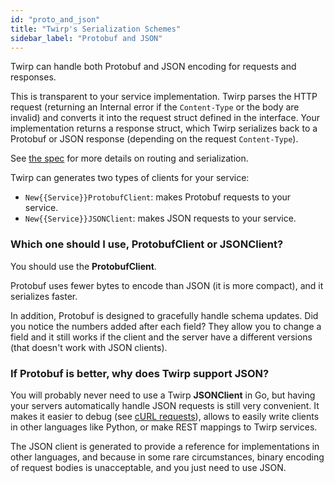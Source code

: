 ```yaml
---
id: "proto_and_json"
title: "Twirp's Serialization Schemes"
sidebar_label: "Protobuf and JSON"
---
```


Twirp can handle both Protobuf and JSON encoding for requests and responses.

This is transparent to your service implementation. Twirp parses the HTTP
request (returning an Internal error if the `Content-Type` or the body are
invalid) and converts it into the request struct defined in the interface. Your
implementation returns a response struct, which Twirp serializes back to a
Protobuf or JSON response (depending on the request `Content-Type`).

See [the spec](spec.md) for more details on routing and serialization.

Twirp can generates two types of clients for your service:

 * `New{{Service}}ProtobufClient`: makes Protobuf requests to your service.
 * `New{{Service}}JSONClient`: makes JSON requests to your service.

### Which one should I use, ProtobufClient or JSONClient?

You should use the **ProtobufClient**.

Protobuf uses fewer bytes to encode than JSON (it is more compact), and it
serializes faster.

In addition, Protobuf is designed to gracefully handle schema
updates. Did you notice the numbers added after each field? They allow you to
change a field and it still works if the client and the server have a different
versions (that doesn't work with JSON clients).

### If Protobuf is better, why does Twirp support JSON?

You will probably never need to use a Twirp **JSONClient** in Go, but having
your servers automatically handle JSON requests is still very convenient. It
makes it easier to debug (see [cURL requests](curl.md)), allows to easily write
clients in other languages like Python, or make REST mappings to Twirp
services.

The JSON client is generated to provide a reference for implementations in other
languages, and because in some rare circumstances, binary encoding of request
bodies is unacceptable, and you just need to use JSON.
